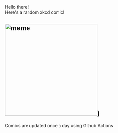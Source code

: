 Hello there! <br>Here's a random xkcd comic!<br>
## <img src="https://imgs.xkcd.com/comics/stories_of_the_past_and_future.png" alt="meme" width="300"/>)<br>
Comics are updated once a day using Github Actions